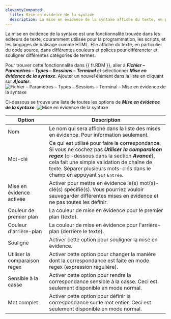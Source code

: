 ```yaml
---
eleventyComputed:
  title: Mise en évidence de la syntaxe
  description: La mise en évidence de la syntaxe affiche du texte, en particulier du code source, dans différentes couleurs et polices pour différencier et souligner différentes catégories de termes.
---
```

La mise en évidence de la syntaxe est une fonctionnalité trouvée dans les éditeurs de texte, couramment utilisée pour la programmation, les scripts, et les langages de balisage comme HTML. Elle affiche du texte, en particulier du code source, dans différentes couleurs et polices pour différencier et souligner différentes catégories de termes.

Pour trouver cette fonctionnalité dans {{ fr.RDM }}, aller à ***Fichier – Paramètres – Types – Sessions – Terminal*** et sélectionner ***Mise en évidence de la syntaxe***. Ajouter un nouvel élément dans la liste en cliquant sur ***Ajouter***.
![Fichier – Paramètres – Types – Sessions – Terminal – Mise en évidence de la syntaxe](https://cdnweb.devolutions.net/docs/RDMW2010_2024_1.png)

Ci-dessous se trouve une liste de toutes les options de ***Mise en évidence de la syntaxe***.
![Mise en évidence de la syntaxe](https://cdnweb.devolutions.net/docs/RDMW2012_2024_1.png)

| Option               | Description                                                                                                        |
|----------------------|--------------------------------------------------------------------------------------------------------------------|
| Nom                  | Le nom qui sera affiché dans la liste des mises en évidence. Pour information seulement.                           |
| Mot-clé              | Ce qui est utilisé pour faire la correspondance. Si vous ne cochez pas ***Utiliser la comparaison regex*** (ci-dessous dans la section ***Avancé***), cela fait une simple validation de chaîne de texte. Séparer plusieurs mots-clés dans le champ en appuyant sur <kbd>Entrée</kbd>.                                                    |
| Mise en évidence activée | Activer pour mettre en évidence le(s) mot(s)-clé(s) spécifié(s). Vous pourriez vouloir sauvegarder différentes mises en évidence et ne pas toutes les définir. |
| Couleur de premier plan     | La couleur de mise en évidence pour le premier plan (texte).                                                                     |
| Couleur d'arrière-plan     | La couleur de mise en évidence pour l'arrière-plan (derrière le texte).                                                          |
| Souligné           | Activer cette option pour souligner la mise en évidence.                                                                     |
| Utiliser la comparaison regex | Activer cette option pour changer la manière dont la correspondance est faite en mode regex (expression régulière).                             |
| Sensible à la casse       | Activer cette option pour rendre la correspondance sensible à la casse. Ceci est seulement disponible en mode normal.                        |
| Mot complet        | Activer cette option pour définir la correspondance sur le mot entier. Ceci est seulement disponible en mode normal.                |

